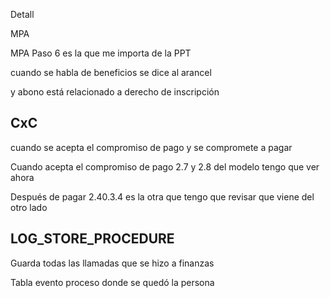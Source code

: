 Detall

MPA

MPA Paso 6 es la que me importa de la PPT

cuando se habla de beneficios se dice al arancel

y abono está relacionado a derecho de inscripción 

## CxC

cuando se acepta el compromiso de pago y se compromete a pagar

Cuando acepta el compromiso de pago
2.7 y 2.8 del modelo tengo que ver ahora

Después de pagar
2.40.3.4 es la otra que tengo que revisar que viene del otro lado

## LOG_STORE_PROCEDURE
Guarda todas las llamadas que se hizo a finanzas


 Tabla evento proceso
donde se quedó la persona